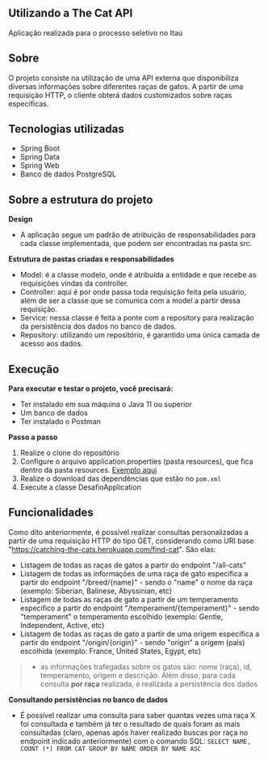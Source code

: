 ## Utilizando a The Cat API
Aplicação realizada para o processo seletivo no Itaú

## Sobre 
O projeto consiste na utilização de uma API externa que disponibiliza diversas informações sobre diferentes raças de gatos. A partir de uma requisição HTTP, o cliente obterá dados customizados sobre raças específicas.

## Tecnologias utilizadas 
- Spring Boot
- Spring Data
- Spring Web
- Banco de dados PostgreSQL

## Sobre a estrutura do projeto
**Design**
- A aplicação segue um padrão de atribuição de responsabilidades para cada classe implementada, que podem ser encontradas na pasta src.

**Estrutura de pastas criadas e responsabilidades**
- Model: é a classe modelo, onde é atribuída a entidade e que recebe as requisições vindas da controller.
- Controller: aqui é por onde passa toda requisição feita pela usuário, além de ser a classe que se comunica com a model a partir dessa requisição.
- Service: nessa classe é feita a ponte com a repository para realização da persistência dos dados no banco de dados.
- Repository: utilizando um repositório, é garantido uma única camada de acesso aos dados.

## Execução
**Para executar e testar o projeto, você precisará:**
- Ter instalado em sua máquina o Java 11 ou superior
- Um banco de dados
- Ter instalado o Postman

**Passo a passo**
1. Realize o clone do repositório 
2. Configure o arquivo application.properties (pasta resources), que fica dentro da pasta resources. [Exemplo aqui](https://www.baeldung.com/properties-with-spring) 
3. Realize o download das dependências que estão no `pom.xml`
4. Execute a classe DesafioApplication

## Funcionalidades
Como dito anteriormente, é possível realizar consultas personalizadas a partir de uma requisição HTTP do tipo GET, considerando como URI base "https://catching-the-cats.herokuapp.com/find-cat". São elas:
- Listagem de todas as raças de gatos a partir do endpoint "/all-cats"
- Listagem de todas as informações de uma raça de gato específica a partir do endpoint "/breed/{name}" - sendo o "name" o nome da raça (exemplo: Siberian, Balinese, Abyssinian, etc)
- Listagem de todas as raças de gato a partir de um temperamento especifico a partir do endpoint "/temperament/{temperament}" - sendo "temperament" o temperamento escolhido (exemplo: Gentle, Independent, Active, etc)
- Listagem de todas as raças de gato a partir de uma origem específica a partir do endpoint "/origin/{origin}" - sendo "origin" a origem (país) escolhida (exemplo: France, United States, Egypt, etc)
> - as informações trafegadas sobre os gatos são: nome (raça), id, temperamento, origem e descrição. Além disso, para cada consulta **por raça** realizada, é realizada a persistência dos dados

**Consultando persistências no banco de dados**
- É possível realizar uma consulta para saber quantas vezes uma raça X foi consultada e também já ter o resultado de quais foram as mais consultadas (claro, apenas após haver realizado buscas por raça no endpoint indicado anteriormente) com o comando SQL: `SELECT NAME, COUNT (*) FROM CAT GROUP BY NAME ORDER BY NAME ASC`

